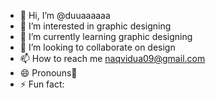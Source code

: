 - 👋 Hi, I’m @duuaaaaaa
- 👀 I’m interested in graphic designing 
- 🌱 I’m currently learning graphic designing 
- 💞️ I’m looking to collaborate on design 
- 📫 How to reach me naqvidua09@gmail.com
- 😄 Pronouns🥑
- ⚡ Fun fact:
<!---
duuaaaaaa/duuaaaaaa is a ✨ special ✨ repository because its `README.md` (this file) appears on your GitHub profile.
You can click the Preview link to take a look at your changes.
--->
